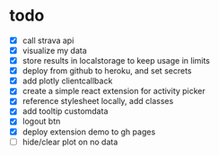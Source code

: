 # todo

<!-- - [ ] add bootstrap components for nicer layout -->
- [x] call strava api
- [x] visualize my data
- [x] store results in localstorage to keep usage in limits
- [x] deploy from github to heroku, and set secrets
- [x] add plotly clientcallback
- [x] create a simple react extension for activity picker
- [x] reference stylesheet locally, add classes
- [x] add tooltip customdata
- [x] logout btn
- [x] deploy extension demo to gh pages
- [ ] hide/clear plot on no data
